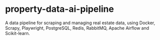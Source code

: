 # property-data-ai-pipeline
A data pipeline for scraping and managing real estate data, using Docker, Scrapy, Playwright, PostgreSQL, Redis, RabbitMQ, Apache Airflow and Scikit-learn.
